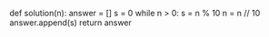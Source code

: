 def solution(n):
    answer = []
    s = 0
    while n > 0:
        s =  n % 10
        n = n // 10
        answer.append(s)
    return answer
